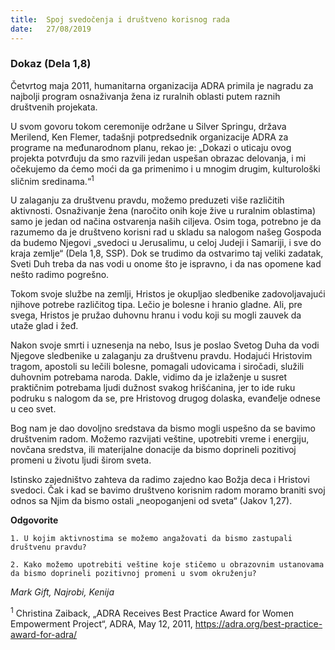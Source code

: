 ```yaml
---
title:  Spoj svedočenja i društveno korisnog rada
date:   27/08/2019
---
```


### Dokaz (Dela 1,8)

Četvrtog maja 2011, humanitarna organizacija ADRA primila je nagradu za najbolji program osnaživanja žena iz ruralnih oblasti putem raznih društvenih projekata.

U svom govoru tokom ceremonije održane u Silver Springu, država Merilend, Ken Flemer, tadašnji potpredsednik organizacije ADRA za programe na međunarodnom planu, rekao je: „Dokazi o uticaju ovog projekta potvrđuju da smo razvili jedan uspešan obrazac delovanja, i mi očekujemo da ćemo moći da ga primenimo i u mnogim drugim, kulturološki sličnim sredinama.“<sup>1</sup>

U zalaganju za društvenu pravdu, možemo preduzeti više različitih aktivnosti. Osnaživanje žena (naročito onih koje žive u ruralnim oblastima) samo je jedan od načina ostvarenja naših ciljeva. Osim toga, potrebno je da razumemo da je društveno korisni rad u skladu sa nalogom našeg Gospoda da budemo Njegovi „svedoci u Jerusalimu, u celoj Judeji i Samariji, i sve do kraja zemlje“ (Dela 1,8, SSP). Dok se trudimo da ostvarimo taj veliki zadatak, Sveti Duh treba da nas vodi u onome što je ispravno, i da nas opomene kad nešto radimo pogrešno.

Tokom svoje službe na zemlji, Hristos je okupljao sledbenike zadovoljavajući njihove potrebe različitog tipa. Lečio je bolesne i hranio gladne. Ali, pre svega,  Hristos je pružao duhovnu hranu i vodu koji su mogli zauvek da utaže glad i žeđ.  

Nakon svoje smrti i uznesenja na nebo, Isus je poslao Svetog Duha da vodi Njegove sledbenike u zalaganju za društvenu pravdu. Hodajući Hristovim tragom, apostoli su lečili bolesne, pomagali udovicama i siročadi, služili duhovnim potrebama naroda. Dakle, vidimo da je izlaženje u susret praktičnim potrebama ljudi dužnost svakog hrišćanina, jer to ide ruku podruku s nalogom da se, pre Hristovog drugog dolaska, evanđelje odnese u ceo svet.  

Bog nam je dao dovoljno sredstava da bismo mogli uspešno da se bavimo društvenim radom. Možemo razvijati veštine, upotrebiti vreme i energiju, novčana sredstva, ili materijalne donacije da bismo doprineli pozitivoj promeni u životu ljudi širom sveta.

Istinsko zajedništvo zahteva da radimo zajedno kao Božja deca i Hristovi svedoci. Čak i kad se bavimo društveno korisnim radom moramo braniti svoj odnos sa Njim da bismo ostali „neopoganjeni od sveta“ (Jakov 1,27).

**Odgovorite**

`1.	U kojim aktivnostima se možemo angažovati da bismo zastupali društvenu pravdu?`

`2.	Kako možemo upotrebiti veštine koje stičemo u obrazovnim ustanovama da bismo doprineli pozitivnoj promeni u svom okruženju?`

*Mark Gift, Najrobi, Kenija*

<sup>1</sup>	Christina Zaiback, „ADRA Receives Best Practice Award for Women Empowerment Project“, ADRA, May 12, 2011, https://adra.org/best-practice-award-for-adra/
